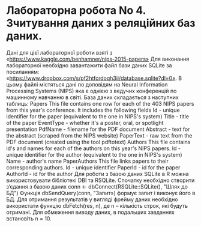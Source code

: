 # Лабораторна робота No 4. Зчитування даних з реляційних баз даних.
Дані для цієї лабораторної роботи взяті з «https://www.kaggle.com/benhamner/nips-2015-papers» Для виконання лабораторної необхідно завантажити файл бази даних SQLite за посиланням: «https://www.dropbox.com/s/pf2htfcrdoqh3ii/database.sqlite?dl=0».
В цьому файлі містяться дані по доповідям на Neural Information Processing Systems (NIPS) яка є однією з ведучих конференцій по машинному навчанню в світі. База даних складається з наступних таблиць:
Papers
This file contains one row for each of the 403 NIPS papers from this year's conference.
It includes the following fields
 Id - unique identifier for the paper (equivalent to the one in NIPS's system)
 Title - title of the paper
 EventType - whether it's a poster, oral, or spotlight presentation
 PdfName - filename for the PDF document
 Abstract - text for the abstract (scraped from the NIPS website)
 PaperText - raw text from the PDF document (created using the tool pdftotext)
Authors
This file contains id's and names for each of the authors on this year's NIPS papers.
 Id - unique identifier for the author (equivalent to the one in NIPS's system)
 Name - author's name
PaperAuthors
This file links papers to their corresponding authors.
 Id - unique identifier
 PaperId - id for the paper
 AuthorId - id for the author
Для роботи з базою даних SQLite в R можна використовувати бібліотекі DBI та
RSQLite.
Спочатку необхідно створити з’єдання з базою даних
conn <- dbConnect(RSQLite::SQLite(), "Шлях до БД")
Функція dbSendQuery(conn, "Запит») формує запит і виконує його в БД. Для
отримання результатів у вигляді фрейму даних необхідно використати функцію
dbFetch(res, n), де n – кількість строк, які будуть отримані. Для обмеження виводу
даних, в подальших завданнях встановіть n = 10.

#
